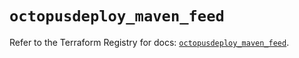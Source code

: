 # `octopusdeploy_maven_feed`

Refer to the Terraform Registry for docs: [`octopusdeploy_maven_feed`](https://registry.terraform.io/providers/octopusdeploylabs/octopusdeploy/0.43.2/docs/resources/maven_feed).
